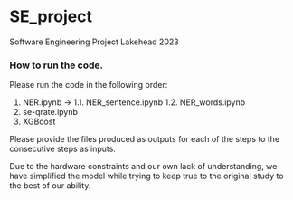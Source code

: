 # SE_project
Software Engineering Project Lakehead 2023


### How to run the code.

Please run the code in the following order:

1. NER.ipynb -> 
    1.1. NER_sentence.ipynb
    1.2. NER_words.ipynb
2. se-qrate.ipynb
3. XGBoost

Please provide the files produced as outputs for each of the steps to the consecutive steps as inputs.

Due to the hardware constraints and our own lack of understanding, we have simplified the model while trying to keep true to the original study to the best of our ability.  
